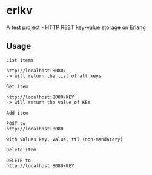 # erlkv
A test project - HTTP REST key-value storage on Erlang

Usage
--------

```
List items

http://localhost:8080/
-> will return the list of all keys

Get item

http://localhost:8080/KEY
-> will return the value of KEY

Add item

POST to 
http://localhost:8080

with values key, value, ttl (non-mandatory)

Delete item

DELETE to
http://localhost:8080/KEY


```

